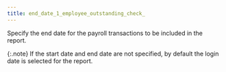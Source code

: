 ```yaml
---
title: end_date_1_employee_outstanding_check_
---
```



Specify the end date for the payroll transactions to be included in  the report.


{:.note}
If the start date and end date are not specified,  by default the login  date is selected for the report.
